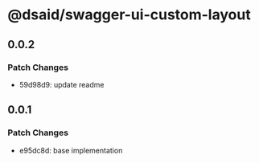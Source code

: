 # @dsaid/swagger-ui-custom-layout

## 0.0.2

### Patch Changes

- 59d98d9: update readme

## 0.0.1

### Patch Changes

- e95dc8d: base implementation
